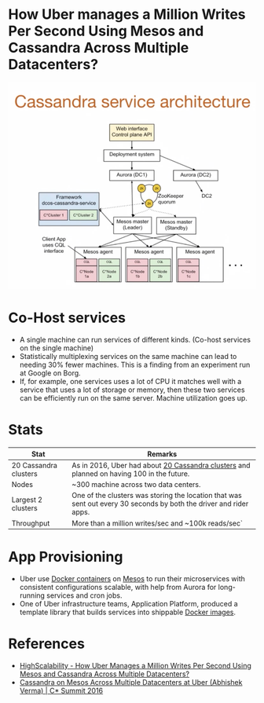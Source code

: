 # How Uber manages a Million Writes Per Second Using Mesos and Cassandra Across Multiple Datacenters?

![img.png](assets/uber-casandra-mesos.png)

# Co-Host services
- A single machine can run services of different kinds. (Co-host services on the single machine)
- Statistically multiplexing services on the same machine can lead to needing 30% fewer machines. This is a finding from an experiment run at Google on Borg.
- If, for example, one services uses a lot of CPU it matches well with a service that uses a lot of storage or memory, then these two services can be efficiently run on the same server. Machine utilization goes up.

# Stats

| Stat                  | Remarks                                                                                                                                                                                         |
|-----------------------|-------------------------------------------------------------------------------------------------------------------------------------------------------------------------------------------------|
| 20 Cassandra clusters | As in 2016, Uber had about [20 Cassandra clusters](../../../6_DatabaseServices/NoSQL-Databases/WideColumnDB/ApacheCasandra.md) and planned on having 100 in the future. |
| Nodes                 | ~300 machine across two data centers.                                                                                                                                                           |
| Largest 2 clusters    | One of the clusters was storing the location that was sent out every 30 seconds by both the driver and rider apps.                                                                              |
| Throughput            | More than a million writes/sec and ~100k reads/sec`                                                                                                                                             |

# App Provisioning
- Uber use [Docker containers](../../../9_ContainerOrchestrationServices/Docker/Readme.md) on [Mesos](../../../9_ContainerOrchestrationServices/ApacheMarathon&Mesos.md) to run their microservices with consistent configurations scalable, with help from Aurora for long-running services and cron jobs.
- One of Uber infrastructure teams, Application Platform, produced a template library that builds services into shippable [Docker images](../../../9_ContainerOrchestrationServices/Docker/Readme.md).

# References
- [HighScalability - How Uber Manages a Million Writes Per Second Using Mesos and Cassandra Across Multiple Datacenters?](http://highscalability.com/blog/2016/9/28/how-uber-manages-a-million-writes-per-second-using-mesos-and.html)
- [Cassandra on Mesos Across Multiple Datacenters at Uber (Abhishek Verma) | C* Summit 2016](https://www.youtube.com/watch?v=4Ap-1VT2ChU)